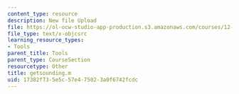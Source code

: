 ```yaml
---
content_type: resource
description: New file Upload
file: https://ol-ocw-studio-app-production.s3.amazonaws.com/courses/12-811-tropical-meteorology-spring-2011/17382f735e5c57e475023a0f6742fcdc_getsounding.m
file_type: text/x-objcsrc
learning_resource_types:
- Tools
parent_title: Tools
parent_type: CourseSection
resourcetype: Other
title: getsounding.m
uid: 17382f73-5e5c-57e4-7502-3a0f6742fcdc
---
```

